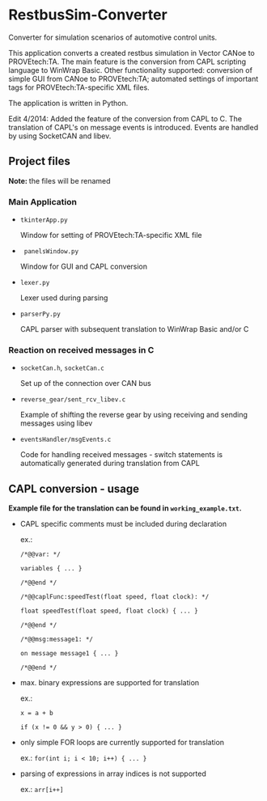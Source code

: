 # RestbusSim-Converter
Converter for simulation scenarios of automotive control units.

This application converts a created restbus simulation in Vector CANoe to PROVEtech:TA. The main feature is the conversion from CAPL scripting language to WinWrap Basic. Other functionality supported: conversion of simple GUI from CANoe to PROVEtech:TA; automated settings of important tags for PROVEtech:TA-specific XML files.

The application is written in Python.

Edit 4/2014:
Added the feature of the conversion from CAPL to C. The translation of CAPL's on message events is introduced. Events are handled by using SocketCAN and libev.

## Project files
<b> Note: </b> the files will be renamed

### Main Application

- ` tkinterApp.py `

  Window for setting of PROVEtech:TA-specific XML file
  
- ` panelsWindow.py`

  Window for GUI and CAPL conversion
  
- ` lexer.py `

  Lexer used during parsing
  
- ` parserPy.py `

  CAPL parser with subsequent translation to WinWrap Basic and/or C
  
### Reaction on received messages in C

- `socketCan.h`, `socketCan.c`

  Set up of the connection over CAN bus
  
- `reverse_gear/sent_rcv_libev.c`

  Example of shifting the reverse gear by using receiving and sending messages using libev
  
- `eventsHandler/msgEvents.c`
  
  Code for handling received messages - switch statements is automatically generated during translation from CAPL

  
## CAPL conversion - usage

<b> Example file for the translation can be found in ` working_example.txt `. </b>

- CAPL specific comments must be included during declaration
  
    ex.:
    
    ` /*@@var: */ `
    
    ` variables { ... } `
    
    ` /*@@end */ `
    
    ` /*@@caplFunc:speedTest(float speed, float clock): */ `
    
    ` float speedTest(float speed, float clock) { ... } `
    
    ` /*@@end */ `
    
    ` /*@@msg:message1: */ `
    
    ` on message message1 { ... } `
    
    ` /*@@end */ `
    
  
- max. binary expressions are supported for translation
  
    ex.:
    
    ` x = a + b `
    
    ` if (x != 0 && y > 0) { ... } `
    
    
- only simple FOR loops are currently supported for translation
   
    ex.: ` for(int i; i < 10; i++) { ... } `
    
- parsing of expressions in array indices is not supported
   
   ex.: ` arr[i++] `
   
    


  
  
